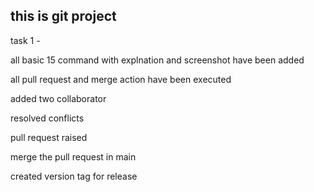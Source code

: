 ## this is git project

task 1 - 

all basic 15 command with explnation and screenshot have been added

all pull request and merge action have been executed

added two collaborator

resolved conflicts

pull request raised

merge the pull request in main

created version tag for release



